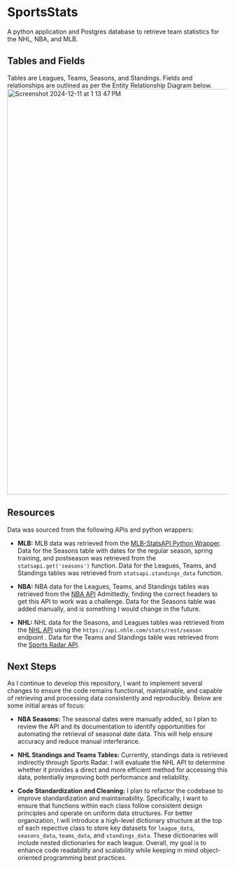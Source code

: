# SportsStats
A python application and Postgres database to retrieve team statistics for the NHL, NBA, and MLB. 

## Tables and Fields
Tables are Leagues, Teams, Seasons, and Standings. Fields and relationships are outlined as per the Entity Relationship Diagram below.  
<img width="927" alt="Screenshot 2024-12-11 at 1 13 47 PM" src="https://github.com/user-attachments/assets/407ec0b7-eaa6-44c1-bb82-afeebc2359fe" />

## Resources
Data was sourced from the following APIs and python wrappers:

- **MLB:** MLB data was retrieved from the [MLB-StatsAPI Python Wrapper](https://pypi.org/project/MLB-StatsAPI/). Data for the Seasons table with dates for the regular season, spring training, and postseason was retrieved from the `statsapi.get('seasons')` function. Data for the Leagues, Teams, and Standings tables was retrieved from `statsapi.standings_data` function. 

- **NBA:** NBA data for the Leagues, Teams, and Standings tables was retrieved from the [NBA API](https://github.com/swar/nba_api/blob/master/docs/nba_api/stats/endpoints/leaguestandings.md) Admittedly, finding the correct headers to get this API to work was a challenge. Data for the Seasons table was added manually, and is something I would change in the future.

- **NHL:** NHL data for the Seasons, and Leagues tables was retrieved from the [NHL API](https://github.com/Zmalski/NHL-API-Reference?tab=readme-ov-file#nhl-stats-api-documentation) using the `https://api.nhle.com/stats/rest/season` endpoint . Data for the Teams and Standings table was retrieved from the [Sports Radar API](https://developer.sportradar.com/ice-hockey/reference/nhl-overview).

## Next Steps
As I continue to develop this repository, I want to implement several changes to ensure the code remains functional, maintainable, and capable of retrieving and processing data consistently and reproducibly. Below are some initial areas of focus:

- **NBA Seasons:** The seasonal dates were manually added, so I plan to review the API and its documentation to identify opportunities for automating the retrieval of seasonal date data. This will help ensure accuracy and reduce manual interferance.

- **NHL Standings and Teams Tables:** Currently, standings data is retrieved indirectly through Sports Radar. I will evaluate the NHL API to determine whether it provides a direct and more efficient method for accessing this data, potentially improving both performance and reliability.

- **Code Standardization and Cleaning:** I plan to refactor the codebase to improve standardization and maintainability. Specifically,  I want to ensure that functions within each class follow consistent design principles and operate on uniform data structures. For better organization, I will introduce a high-level dictionary structure at the top of each repective class to store key datasets for `league_data`, `seasons_data`, `teams_data`, and `standings_data`. These dictionaries will include nested dictionaries for each league. Overall, my goal is to enhance code readability and scalability while keeping in mind object-oriented programming best practices.


